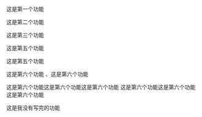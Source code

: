 这是第一个功能

这是第二个功能

这是第三个功能

这是第五个功能

这是第五个功能

这是第六个功能
、这是第六个功能

这是第六个功能这是第六个功能这是第六个功能
这是第六个功能这是第六个功能这是第六个功能


这是我没有写完的功能